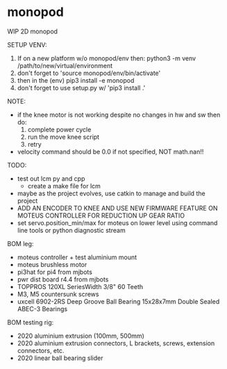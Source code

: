 # monopod
WIP 2D monopod

SETUP VENV:
 1. If on a new platform w/o monopod/env then: python3 -m venv /path/to/new/virtual/environment
 2. don't forget to 'source monopod/env/bin/activate'
 3. then in the (env) pip3 install -e monopod
 4. don't forget to use setup.py w/ 'pip3 install .'

NOTE:
 - if the knee motor is not working despite no changes in hw and sw then do:
   1. complete power cycle
   2. run the move knee script
   3. retry
 - velocity command should be 0.0 if not specified, NOT math.nan!!

TODO:
- test out lcm py and cpp
    - create a make file for lcm
- maybe as the project evolves, use catkin to manage and build the project
- ADD AN ENCODER TO KNEE AND USE NEW FIRMWARE FEATURE ON MOTEUS CONTROLLER FOR REDUCTION UP GEAR RATIO
- set servo.position_min/max for moteus on lower level using command line tools or python diagnostic stream


BOM leg:
- moteus controller + test aluminium mount
- moteus brushless motor
- pi3hat for pi4 from mjbots
- pwr dist board r4.4 from mjbots
- TOPPROS 120XL SeriesWidth 3/8" 60 Teeth
- M3, M5 countersunk screws
- uxcell 6902-2RS Deep Groove Ball Bearing 15x28x7mm Double Sealed ABEC-3 Bearings

BOM testing rig:
- 2020 aluminium extrusion (100mm, 500mm)
- 2020 aluminium extrusion connectors, L brackets, screws, extension connectors, etc.
- 2020 linear ball bearing slider
